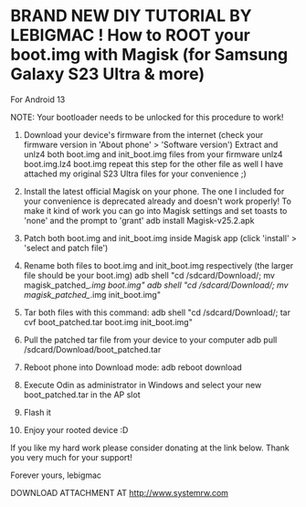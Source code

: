 
BRAND NEW DIY TUTORIAL BY LEBIGMAC ! How to ROOT your boot.img with Magisk (for Samsung Galaxy S23 Ultra & more)
================================================================================================================
For Android 13

NOTE: Your bootloader needs to be unlocked for this procedure to work!

1) Download your device's firmware from the internet (check your firmware version in 'About phone' > 'Software version')
Extract and unlz4 both boot.img and init_boot.img files from your firmware
  unlz4 boot.img.lz4 boot.img
repeat this step for the other file as well
I have attached my original S23 Ultra files for your convenience ;)

2) Install the latest official Magisk on your phone. The one I included for your convenience is deprecated already and doesn't work properly! To make it kind of work you can go into Magisk settings and set toasts to 'none' and the prompt to 'grant'
  adb install Magisk-v25.2.apk

3) Patch both boot.img and init_boot.img inside Magisk app (click 'install' > 'select and patch file')

4) Rename both files to boot.img and init_boot.img respectively (the larger file should be your boot.img)
  adb shell "cd /sdcard/Download/; mv magisk_patched_*.img boot.img"
  adb shell "cd /sdcard/Download/; mv magisk_patched_*.img init_boot.img"

5) Tar both files with this command:
  adb shell "cd /sdcard/Download/; tar cvf boot_patched.tar boot.img init_boot.img"

6) Pull the patched tar file from your device to your computer
  adb pull /sdcard/Download/boot_patched.tar

7) Reboot phone into Download mode:
  adb reboot download

8) Execute Odin as administrator in Windows and select your new boot_patched.tar in the AP slot

9) Flash it

10) Enjoy your rooted device :D

If you like my hard work please consider donating at the link below.
Thank you very much for your support!

Forever yours,
lebigmac

DOWNLOAD ATTACHMENT AT
http://www.systemrw.com
